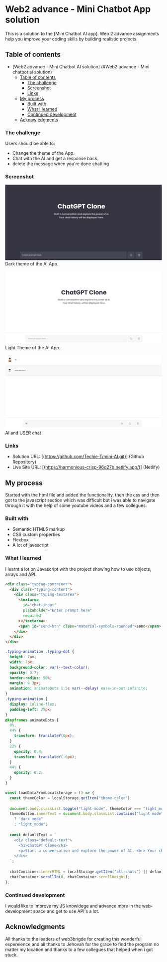 # Web2 advance - Mini Chatbot App solution

This is a solution to the [Mini Chatbot AI app]. Web 2 advance assignments help you improve your coding skills by building realistic projects.

## Table of contents

- [Web2 advance - Mini Chatbot AI solution] (#Web2 advance - Mini chatbot ai solution)
  - [Table of contents](#table-of-contents)
    - [The challenge](#the-challenge)
    - [Screenshot](#screenshot)
    - [Links](#links)
  - [My process](#my-process)
    - [Built with](#built-with)
    - [What I learned](#what-i-learned)
    - [Continued development](#continued-development)
  - [Acknowledgments](#acknowledgments)

### The challenge

Users should be able to:

- Change the theme of the App.
- Chat with the AI and get a response back.
- delete the message when you're done chatting

### Screenshot

![alt text](<Screenshot (83).png>)
Dark theme of the AI App.

![alt text](<Screenshot (84).png>)
Light Theme of the AI App.

![alt text](<Screenshot (85).png>)
AI and USER chat

### Links

- Solution URL: [(https://github.com/Techie-T/mini-AI.git)] (Github Repository)
- Live Site URL: [(https://harmonious-crisp-96d27b.netlify.app/)] (Netlify)

## My process

Started with the html file and added the functionality, then the css and then got to the javascript section which was difficult but i was able to navigate through it with the help of some youtube videos and a few collegues.

### Built with

- Semantic HTML5 markup
- CSS custom properties
- Flexbox
- A lot of javascript

### What I learned

I learnt a lot on Javascript with the project showing how to use objects, arrays and API.

```html
<div class="typing-container">
  <div class="typing-content">
    <div class="typing-textarea">
      <textarea
        id="chat-input"
        placeholder="Enter prompt here"
        required
      ></textarea>
      <span id="send-btn" class="material-symbols-rounded">send</span>
    </div>
  </div>
</div>
```

```css
.typing-animation .typing-dot {
  height: 7px;
  width: 7px;
  background-color: var(--text-color);
  opacity: 0.7;
  border-radius: 50%;
  margin: 0 3px;
  animation: animateDots 1.5s var(--delay) ease-in-out infinite;
}
.typing-animation {
  display: inline-flex;
  padding-left: 25px;
}
@keyframes animateDots {
  0%,
  44% {
    transform: translateY(0px);
  }
  22% {
    opacity: 0.4;
    transform: translateY(-6px);
  }
  44% {
    opacity: 0.2;
  }
}
```

```js
const loadDataFromLocalstorage = () => {
  const themeColor = localStorage.getItem("theme-color");

  document.body.classList.toggle("light-mode", themeColor === "light_mode");
  themeButton.innerText = document.body.classList.contains("light-mode")
    ? "dark_mode"
    : "light_mode";

  const defaultText = `
    <div class="default-text">
      <h1>ChatGPT Clone</h1>
      <p>Start a conversation and explore the power of AI. <br> Your chat history will be displayed here.</p>
    </div>
  `;

  chatContainer.innerHTML = localStorage.getItem("all-chats") || defaultText;
  chatContainer.scrollTo(0, chatContainer.scrollHeight);
};
```

### Continued development

I would like to improve my JS knowldege and advance more in the web-development space and get to use API's a lot.

## Acknowledgments

All thanks to the leaders of web3brigde for creating this wonderful expereience and all thanks to Jehovah for the grace to find the program no matter my location and thanks to a few collegues that helped when i got stuck.

